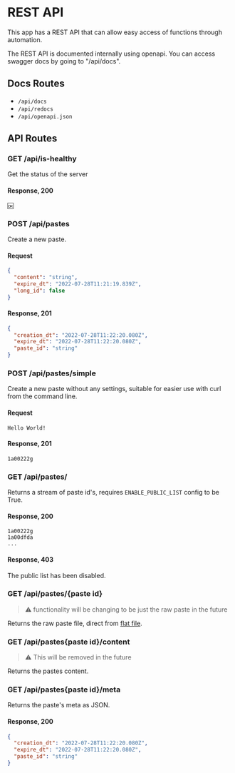 # REST API
This app has a REST API that can allow easy access of functions through automation.

The REST API is documented internally using openapi. You can access swagger docs by going to "/api/docs".

## Docs Routes
- `/api/docs`
- `/api/redocs`
- `/api/openapi.json`

## API Routes
### GET /api/is-healthy
Get the status of the server


#### Response, 200
```
🆗
```

### POST /api/pastes
Create a new paste.

#### Request
```json
{
  "content": "string",
  "expire_dt": "2022-07-28T11:21:19.839Z",
  "long_id": false
}
```

#### Response, 201
```json
{
  "creation_dt": "2022-07-28T11:22:20.080Z",
  "expire_dt": "2022-07-28T11:22:20.080Z",
  "paste_id": "string"
}
```

### POST /api/pastes/simple
Create a new paste without any settings, suitable for easier use with curl from the command line.

#### Request
```
Hello World!
```

#### Response, 201
```
1a00222g
```

### GET /api/pastes/
Returns a stream of paste id's, requires `ENABLE_PUBLIC_LIST` config to be True.

#### Response, 200
```
1a00222g
1a00dfda
...
```

#### Response, 403
The public list has been disabled.

### GET /api/pastes/{paste id}

> ⚠️ functionality will be changing to be just the raw paste in the future

Returns the raw paste file, direct from [flat file](flat-file-format.md).

### GET /api/pastes{paste id}/content

> ⚠️ This will be removed in the future

Returns the pastes content.

### GET /api/pastes{paste id}/meta
Returns the paste's meta as JSON.

#### Response, 200
```json
{
  "creation_dt": "2022-07-28T11:22:20.080Z",
  "expire_dt": "2022-07-28T11:22:20.080Z",
  "paste_id": "string"
}
```
